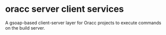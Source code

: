 oracc server client services
============================

A gsoap-based client-server layer for Oracc projects to execute commands on the build server.
